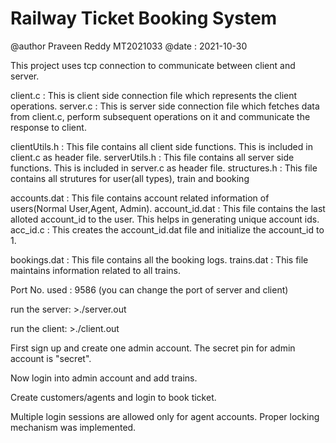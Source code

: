 # Railway Ticket Booking System

@author Praveen Reddy MT2021033 
@date : 2021-10-30


This project uses tcp connection to communicate between client and server.

client.c        : This is client side connection file which represents the client operations.
server.c        : This is server side connection file which fetches data from client.c, perform subsequent operations on it 
                  and communicate the response to client.

clientUtils.h   : This file contains all client side functions. This is included in client.c as header file.
serverUtils.h   : This file contains all server side functions. This is included in server.c as header file.
structures.h    : This file contains all strutures for user(all types), train and booking

accounts.dat    : This file contains account related information of users(Normal User,Agent, Admin).
account_id.dat  : This file contains the last alloted account_id to the user. This helps in generating unique account ids.
acc_id.c        : This creates the account_id.dat file and initialize the account_id to 1.

bookings.dat    : This file contains all the booking logs.
trains.dat      : This file maintains information related to all trains.

Port No. used   : 9586 (you can change the port of server and client)

run the server:
    >./server.out

run the client:
    >./client.out

First sign up and create one admin account. 
The secret pin for admin account is "secret".

Now login into admin account and add trains.

Create customers/agents and login to book ticket.

Multiple login sessions are allowed only for agent accounts. Proper locking mechanism was implemented.


